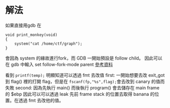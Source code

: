 # 解法
如果直接用gdb 在
```
void print_monkey(void)
{
    system("cat /home/ctf/graph");
}
```
會因為 system 的緣故進行fork，而 GDB 一開始預設是 follow child。
因此可以在 gdb 中輸入
set follow-fork-mode parent
[參考資料](https://sourceware.org/gdb/current/onlinedocs/gdb/Forks.html)

看到 `printf(temp);` 明顯知道可以透過 fmt 去改值
first:
一開始想要去改 exit_got 到 flag() 裡的打開 flag，但是在 `fscanf(fp,"%s",flag);`會去改到 canary 的值而失敗
second:
因為先執行 main() 而後執行 program() 會去儲存在 main frame 的 $ebp 因此可以可以透過 leak 先前 frame stack 的位置去取得 banana 的位置。在透過 fmt 去改他的值。
